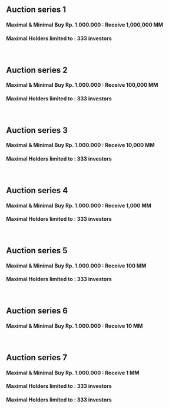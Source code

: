 ##    Auction series 1
####  Maximal & Minimal Buy Rp. 1.000.000 : Receive 1,000,000 MM
####  Maximal Holders limited to : 333 investors


<br />


##    Auction series 2
####  Maximal & Minimal Buy Rp. 1.000.000 : Receive 100,000 MM
####  Maximal Holders limited to : 333 investors


<br />


##    Auction series 3
####  Maximal & Minimal Buy Rp. 1.000.000 : Receive 10,000 MM
####  Maximal Holders limited to : 333 investors


<br />


##    Auction series 4
####  Maximal & Minimal Buy Rp. 1.000.000 : Receive 1,000 MM
####  Maximal Holders limited to : 333 investors


<br />


##    Auction series 5
####  Maximal & Minimal Buy Rp. 1.000.000 : Receive 100 MM
####  Maximal Holders limited to : 333 investors



<br />


##    Auction series 6
####  Maximal & Minimal Buy Rp. 1.000.000 : Receive 10 MM



<br />


##    Auction series 7
####  Maximal & Minimal Buy Rp. 1.000.000 : Receive 1 MM
####  Maximal Holders limited to : 333 investors
####  Maximal Holders limited to : 333 investors
